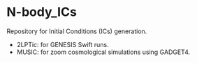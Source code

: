 # N-body_ICs
Repository for Initial Conditions (ICs) generation.

* 2LPTic: for GENESIS Swift runs.
* MUSIC: for zoom cosmological simulations using GADGET4.
